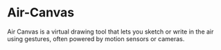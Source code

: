 # Air-Canvas
Air Canvas is a virtual drawing tool that lets you sketch or write in the air using gestures, often powered by motion sensors or cameras.
